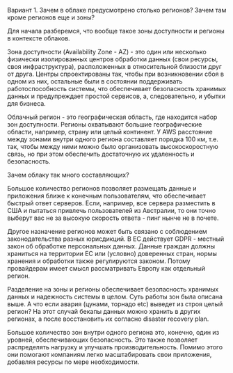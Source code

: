 Вариант 1. Зачем в облаке предусмотрено столько регионов? Зачем там кроме регионов еще и зоны?


Для начала разберемся, что вообще такое зоны доступности и регионы в контексте облаков.


Зона доступности (Availability Zone - AZ) - это один или несколько физически изолированных центров обработки данных (свои ресурсы, своя инфраструктура), расположенных в относительной близости друг от друга. Центры спроектированы так, чтобы при возникновении сбоя в одном из них, остальные были в состоянии поддерживать работоспособность системы, что обеспечивает безопасность хранимых данных и предупреждает простой сервисов, а, следовательно, и убытки для бизнеса. 


Облачный регион - это географическая область, где находится набор зон доступности. Регионы охватывают большие географические области, например, страну или целый континент. У AWS расстояние между зонами внутри одного региона составляет порядка 100 км, т.е. так, чтобы между ними можно было организовать высокоскоростную связь, но при этом обеспечить достаточную их удаленность и безопасность.

Зачем облаку так много составляющих? 

Большое количество регионов позволяет размещать данные и приложения ближе к конечным пользователям, что обеспечивает быстрый ответ серверов. Если, например, все сервера разместить в США и пытаться привлечь пользователей из Австралии, то они точно выберут вас не за высокую скорость ответа  - пинг нынче не в почете.

Другое назначение регионов может быть связано с соблюдением законодательства разных юрисдикций. В ЕС действует GDPR - местный закон об обработке персональных данных. Данные граждан должны храниться на территории ЕС или (условно) доверенных стран, нормы хранения и обработки также регулируются законом. Потому провайдерам имеет смысл рассматривать Европу как отдельный регион.

Разделение на зоны и регионы обеспечивает безопасность хранимых данных и надежность системы в целом. Суть работы зон была описана выше. А что если авария (цунами, торнадо etc) выведет из строя целый регион? На этот случай бекапы данных можно хранить в других регионах, а после восстановить их согласно disaster recovery plan.

Большое количество зон внутри одного региона это, конечно, один из уровней, обеспечивающих безопасность. Это также позволяет распределять нагрузку и улучшать производительность. Помимо этого они помогают компаниям легко масштабировать свои приложения, добавляя ресурсы по мере необходимости.
